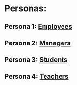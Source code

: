 # Personas:
## Persona 1: [Employees](https://docs.google.com/presentation/d/14vz5nkIi6OICf8cIU5-J8u6bchfY6rxkzp3e1E0o8Is/edit?slide=id.g3898cb1dca7_0_0#slide=id.g3898cb1dca7_0_0)
## Persona 2: [Managers](https://docs.google.com/presentation/d/14vz5nkIi6OICf8cIU5-J8u6bchfY6rxkzp3e1E0o8Is/edit?slide=id.g3898cb1dca7_0_5#slide=id.g3898cb1dca7_0_5)
## Persona 3: [Students](https://docs.google.com/presentation/d/14vz5nkIi6OICf8cIU5-J8u6bchfY6rxkzp3e1E0o8Is/edit?slide=id.g3898cb1dca7_0_10#slide=id.g3898cb1dca7_0_10)
## Persona 4: [Teachers](https://docs.google.com/presentation/d/14vz5nkIi6OICf8cIU5-J8u6bchfY6rxkzp3e1E0o8Is/edit?slide=id.g3898cb1dca7_0_15#slide=id.g3898cb1dca7_0_15)
